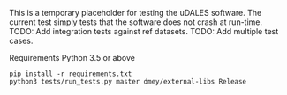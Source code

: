 This is a temporary placeholder for testing the uDALES software.
The current test simply tests that the software does not crash at run-time.
TODO: Add integration tests against ref datasets.
TODO: Add multiple test cases.

Requirements Python 3.5 or above

```
pip install -r requirements.txt
python3 tests/run_tests.py master dmey/external-libs Release
```